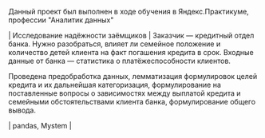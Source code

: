 Данный проект был выполнен в ходе обучения в Яндекс.Практикуме, профессии "Аналитик данных"

| Исследование надёжности заёмщиков | Заказчик — кредитный отдел банка. Нужно разобраться, влияет ли семейное положение и количество детей клиента на факт погашения кредита в срок. Входные данные от банка — статистика о платёжеспособности клиентов. 

Проведена предобработка данных, лемматизация формулировок целей кредита и их дальнейшая категоризация, формулирование на поставленные вопросы о зависимостях между выплатой кредита и семейными обстоятельствами клиента банка, формулирование общего вывода.

| pandas, Mystem |
